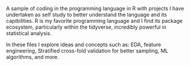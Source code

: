 A sample of coding in the programming language in R with projects I have undertaken as self study to better understand the language and its capibilities. R is my favorite programming language and I find its package ecosystem, particularly within the tidyverse, incredibly powerful in statistical analysis. 

In these files I explore ideas and concepts such as: EDA, feature engineering, Stratified cross-fold validation for better sampling, ML algorithms, and more. 
